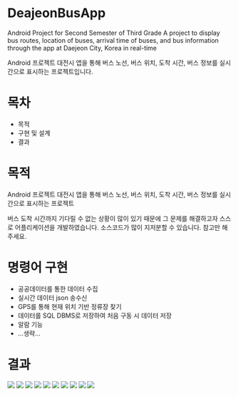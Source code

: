 # 


<h1>DeajeonBusApp</h1>
<p>Android Project for Second Semester of Third Grade A project to display bus routes, location of buses, arrival time of buses, and bus information through the app at Daejeon City, Korea in real-time
</p>
<p>Android 프로젝트 대전시 앱을 통해 버스 노선, 버스 위치, 도착 시간, 버스 정보를 실시간으로 표시하는 프로젝트입니다.</p>

<h1>목차</h1>
<ul>
  <li><span>목적</span></li>
  <li><span>구현 및 설계</span></li>
  <li><span>결과</span></li>
</ul>

<h1>목적</h1>
<p>Android 프로젝트 대전시 앱을 통해 버스 노선, 버스 위치, 도착 시간, 버스 정보를 실시간으로 표시하는 프로젝트</p>
<p>버스 도착 시간까지 기다릴 수 없는 상황이 많이 있기 때문에 그 문제를 해결하고자 스스로 어플리케이션을 개발하였습니다. 소스코드가 많이 지저분할 수 있습니다. 참고만 해주세요.</p>

<h1>명령어 구현</h1>
<ul>
  <li><span>공공데이터를 통한 데이터 수집</span></li>
  <li><span>실시간 데이터 json 송수신</span></li>
  <li><span>GPS를 통해 현재 위치 기반 정류장 찾기</span></li>
  <li><span>데이터를 SQL DBMS로 저장하여 처음 구동 시 데이터 저장</span></li>
  <li><span>알람 기능</span></li>
  <li><span>...생략...</span></li>
</ul>

<h1>결과</h1>
<img src="./img/1.PNG"/>
<img src="./img/2.PNG"/>
<img src="./img/3.PNG"/>
<img src="./img/4.PNG"/>
<img src="./img/5.PNG"/>
<img src="./img/6.PNG"/>
<img src="./img/7.PNG"/>
<img src="./img/8.PNG"/>
<img src="./img/9.PNG"/>
<img src="./img/10.PNG"/>
